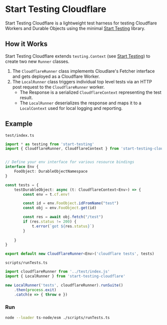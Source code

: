 # Start Testing Cloudflare

Start Testing Cloudflare is a lightweight test harness for testing Cloudflare Workers and Durable Objects using the minimal [Start Testing](https://github.com/connormckelvey/start-testing) library. 

## How it Works

Start Testing Cloudflare extends `testing.Context` (see [Start Testing](https://github.com/connormckelvey/start-testing)) to create two new `Runner` classes. 

1. The `CloudflareRunner` class implements Cloudlare's Fetcher interface and gets deployed as a Cloudflare Worker. 
2. The `LocalRunner` class triggers individual top level tests via an HTTP post request to the `CloudflareRunner` worker. 
    - The Response is a  serialized `CloudflareContext` representing the test result. 
    - The `LocalRunner` deserializes the response and maps it to a `LocalContext` used for local logging and reporting.


## Example

`test/index.ts`
```typescript
import * as testing from 'start-testing'
import { CloudflareRunner, CloudflareContext } from 'start-testing-cloudflare/dist/cloudflare/index.js'


// Define your env interface for various resource bindings
interface Env {
    FooObject: DurableObjectNamespace
}

const tests = {
    testDurableObject: async (t: CloudflareContext<Env>) => {
        const env = t.cf.env!

        const id = env.FooObject.idFromName("test")
        const obj = env.FooObject.get(id)

        const res = await obj.fetch("/test")
        if (res.status != 200) {
            t.error(`got ${res.status}`)
        }
       
    }
}

export default new CloudflareRunner<Env>('cloudflare tests', tests)
```

`scripts/runTests.ts`
```typescript
import cloudflareRunner from '../test/index.js'
import { LocalRunner } from 'start-testing-cloudflare'

new LocalRunner('tests', cloudflareRunner).runSuite()
    .then(process.exit)
    .catch(e => { throw e })
```

### Run

```bash
node --loader ts-node/esm ./scripts/runTests.ts
```

